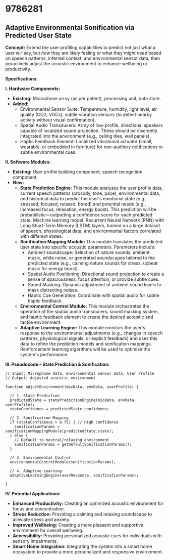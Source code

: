 # 9786281

## Adaptive Environmental Sonification via Predicted User State

**Concept:** Extend the user profiling capabilities to predict not just *what* a user will say, but *how* they are likely feeling or what they might *need* based on speech patterns, inferred context, and environmental sensor data, then proactively adjust the acoustic environment to enhance wellbeing or productivity.

**Specifications:**

**I. Hardware Components:**

*   **Existing:** Microphone array (as per patent), processing unit, data store.
*   **Added:**
    *   Environmental Sensor Suite: Temperature, humidity, light level, air quality (CO2, VOCs), subtle vibration sensors (to detect nearby activity without visual confirmation).
    *   Spatial Audio Transducers: Array of low-profile, directional speakers capable of localized sound projection. These should be discreetly integrated into the environment (e.g., ceiling tiles, wall panels).
    *   Haptic Feedback Element:  Localized vibrational actuator (small, wearable, or embedded in furniture) for non-auditory notifications or subtle environmental cues.

**II. Software Modules:**

*   **Existing:** User profile building component, speech recognition component.
*   **New:**
    *   **State Prediction Engine:** This module analyzes the user profile data, current speech patterns (prosody, tone, pace), environmental data, and historical data to predict the user's emotional state (e.g., stressed, focused, relaxed, bored) and potential needs (e.g., increased focus, relaxation, energy boost).  This prediction will be probabilistic—outputting a confidence score for each predicted state.  Machine learning model:  Recurrent Neural Network (RNN) with Long Short-Term Memory (LSTM) layers, trained on a large dataset of speech, physiological data, and environmental factors correlated with different states.
    *   **Sonification Mapping Module:**  This module translates the predicted user state into specific acoustic parameters.  Parameters include:
        *   Ambient soundscape: Selection of nature sounds, ambient music, white noise, or generated soundscapes tailored to the predicted state (e.g., calming nature sounds for stress, upbeat music for energy boost).
        *   Spatial Audio Positioning:  Directional sound projection to create a sense of spaciousness, focus attention, or provide subtle cues.
        *   Sound Masking: Dynamic adjustment of ambient sound levels to mask distracting noises.
        *   Haptic Cue Generation: Coordinate with spatial audio for subtle haptic feedback.
    *   **Environmental Control Module:**  This module orchestrates the operation of the spatial audio transducers, sound masking system, and haptic feedback element to create the desired acoustic and tactile environment.
    *   **Adaptive Learning Engine:**  This module monitors the user's response to the environmental adjustments (e.g., changes in speech patterns, physiological signals, or explicit feedback) and uses this data to refine the prediction models and sonification mappings.  Reinforcement learning algorithms will be used to optimize the system's performance.

**III. Pseudocode – State Prediction & Sonification:**

```
// Input: Microphone data, Environmental sensor data, User Profile
// Output: Adjusted acoustic environment

function adjustEnvironment(micData, envData, userProfile) {

  // 1. State Prediction
  predictedState = statePredictionEngine(micData, envData, userProfile);
  stateConfidence = predictedState.confidence;

  // 2. Sonification Mapping
  if (stateConfidence > 0.75) { // High confidence
    sonificationParams = sonificationMappingModule(predictedState.state);
  } else {
    // Default to neutral/relaxing environment
    sonificationParams = getDefaultSonificationParams();
  }

  // 3. Environmental Control
  environmentalControlModule(sonificationParams);

  // 4. Adaptive Learning
  adaptiveLearningEngine(userResponse, sonificationParams);

}
```

**IV. Potential Applications:**

*   **Enhanced Productivity:** Creating an optimized acoustic environment for focus and concentration.
*   **Stress Reduction:**  Providing a calming and relaxing soundscape to alleviate stress and anxiety.
*   **Improved Wellbeing:**  Creating a more pleasant and supportive environment for overall wellbeing.
*   **Accessibility:**  Providing personalized acoustic cues for individuals with sensory impairments.
*   **Smart Home Integration:** Integrating the system into a smart home ecosystem to provide a more personalized and responsive environment.
